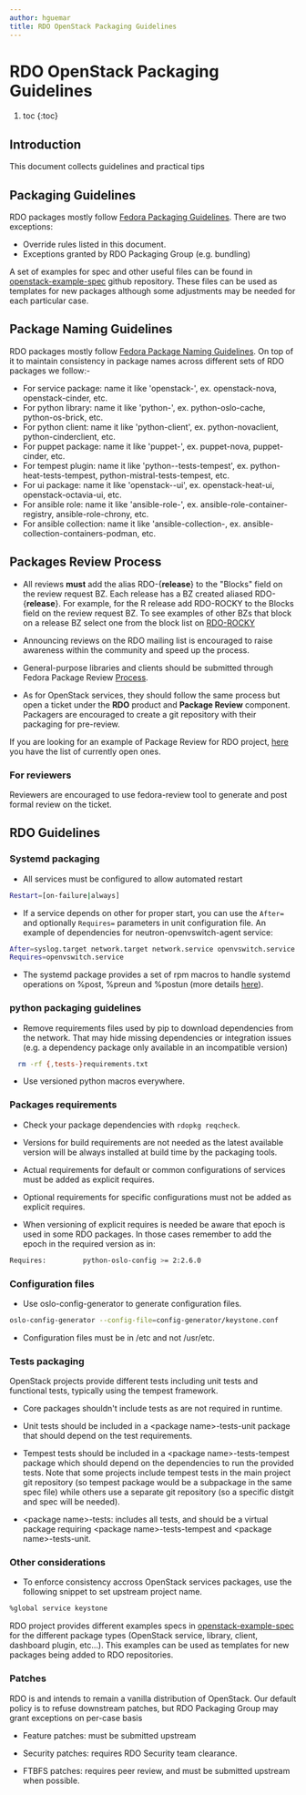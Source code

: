 ```yaml
---
author: hguemar
title: RDO OpenStack Packaging Guidelines
---
```


# RDO OpenStack Packaging Guidelines
1. toc
{:toc}

## Introduction

This document collects guidelines and practical tips


## Packaging Guidelines

RDO packages mostly follow [Fedora Packaging Guidelines](https://fedoraproject.org/wiki/Packaging:Guidelines).
There are two exceptions:

 * Override rules listed in this document.
 * Exceptions granted by RDO Packaging Group (e.g. bundling)

A set of examples for spec and other useful files can be found in
[openstack-example-spec](https://github.com/openstack-packages/openstack-example-spec) github repository. These files can be used as templates for new packages although
some adjustments may be needed for each particular case.

## Package Naming Guidelines

RDO packages mostly follow [Fedora Package Naming Guidelines](https://fedoraproject.org/wiki/Packaging:Naming).
On top of it to maintain consistency in package names across different sets of RDO packages we follow:-

- For service package: name it like 'openstack-<service name>', ex. openstack-nova, openstack-cinder, etc.
- For python library: name it like 'python-<library name>', ex. python-oslo-cache, python-os-brick, etc.
- For python client: name it like 'python-<service name>client', ex. python-novaclient, python-cinderclient, etc.
- For puppet package: name it like 'puppet-<module name>', ex. puppet-nova, puppet-cinder, etc.
- For tempest plugin: name it like 'python-<plugin name>-tests-tempest', ex. python-heat-tests-tempest, python-mistral-tests-tempest, etc.
- For ui package: name it like 'openstack-<service>-ui', ex. openstack-heat-ui, openstack-octavia-ui, etc.
- For ansible role: name it like 'ansible-role-<role name>', ex. ansible-role-container-registry, ansible-role-chrony, etc.
- For ansible collection: name it like 'ansible-collection-<collection-name>, ex. ansible-collection-containers-podman, etc.

## Packages Review Process

* All reviews **must** add the alias RDO-{**release**} to the "Blocks" field on the review request BZ.
Each release has a BZ created aliased RDO-{**release**}. For example, for the R release add RDO-ROCKY to the Blocks field on the review request BZ.
To see examples of other BZs that block on a release BZ select one from the block list on [RDO-ROCKY](https://bugzilla.redhat.com/show_bug.cgi?id=RDO-ROCKY)

* Announcing reviews on the RDO mailing list is encouraged to raise awareness within the
community and speed up the process.

* General-purpose libraries and clients should be submitted through Fedora Package Review
[Process](https://fedoraproject.org/wiki/Package_Review_Process).

* As for OpenStack services, they should follow the same process but open a ticket under
the **RDO** product and **Package Review** component. Packagers are encouraged to create
a git repository with their packaging for pre-review.

If you are looking for an example of Package Review for RDO project, [here](https://bugzilla.redhat.com/buglist.cgi?bug_status=NEW&bug_status=ASSIGNED&classification=Community&component=Package%20Review&list_id=5247140&product=RDO&query_format=advanced)
you have the list of currently open ones.

### For reviewers

Reviewers are encouraged to use fedora-review tool to generate and post formal review
on the ticket.


## RDO Guidelines

### Systemd packaging

* All services must be configured to allow automated restart

```bash
Restart=[on-failure|always]
```
* If a service depends on other for proper start, you can use the `After=` and
optionally `Requires=` parameters in unit configuration file. An example of
dependencies for neutron-openvswitch-agent service:

```bash
After=syslog.target network.target network.service openvswitch.service
Requires=openvswitch.service
```

* The systemd package provides a set of rpm macros to handle systemd operations
on %post, %preun and %postun (more details [here](https://fedoraproject.org/wiki/Packaging:Scriptlets#Systemd)).

### python packaging guidelines

* Remove requirements files used by pip to download dependencies from the network.
That may hide missing dependencies or integration issues (e.g. a dependency package only available in an incompatible version)

```bash
  rm -rf {,tests-}requirements.txt
```

* Use versioned python macros everywhere.

### Packages requirements

* Check your package dependencies with ```rdopkg reqcheck```.

* Versions for build requirements are not needed as the latest available version
will be always installed at build time by the packaging tools.

* Actual requirements for default or common configurations of services must be
added as explicit requires.

* Optional requirements for specific configurations must not be added as explicit
requires.

* When versioning of explicit requires is needed be aware that epoch is used in
some RDO packages. In those cases remember to add the epoch in the required
version as in:

```bash
Requires:         python-oslo-config >= 2:2.6.0
```

### Configuration files

* Use oslo-config-generator to generate configuration files.

```bash
oslo-config-generator --config-file=config-generator/keystone.conf
```

* Configuration files must be in /etc and not /usr/etc.

### Tests packaging

OpenStack projects provide different tests including unit tests and functional
tests, typically using the tempest framework.

* Core packages shouldn't include tests as are not required in runtime.

* Unit tests should be included in a &lt;package name>-tests-unit package that
should depend on the test requirements.

* Tempest tests should be included in a &lt;package name>-tests-tempest package
which should depend on the dependencies to run the provided tests. Note that
some projects include tempest tests in the main project git repository (so tempest
package would be a subpackage in the same spec file) while others use a separate
git repository (so a specific distgit and spec will be needed).

* &lt;package name>-tests: includes all tests, and should be a virtual package
requiring &lt;package name>-tests-tempest and &lt;package name>-tests-unit.

### Other considerations

* To enforce consistency accross OpenStack services packages, use the following snippet to set upstream project name.

```bash
%global service keystone
```

RDO project provides different examples specs in
[openstack-example-spec](https://github.com/openstack-packages/openstack-example-spec)
for the different package types (OpenStack service, library, client, dashboard
plugin, etc...). This examples can be used as templates for new packages being
added to RDO repositories.

### Patches

RDO is and intends to remain a vanilla distribution of OpenStack.
Our default policy is to refuse downstream patches, but RDO Packaging Group may grant
exceptions on per-case basis

* Feature patches: must be submitted upstream

* Security patches: requires RDO Security team clearance.

* FTBFS patches: requires peer review, and must be submitted upstream when possible.
